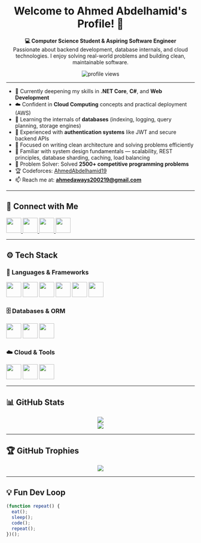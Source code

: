 <h1 align="center">Welcome to Ahmed Abdelhamid's Profile! 👋</h1>

<p align="center">
  <strong>💻 Computer Science Student & Aspiring Software Engineer</strong><br/>
  Passionate about backend development, database internals, and cloud technologies. I enjoy solving real-world problems and building clean, maintainable software.
</p>

<p align="center">
  <img src="https://komarev.com/ghpvc/?username=AhmedAbdelhamid19&label=Profile%20views&color=0e75b6&style=flat-square" alt="profile views"/>
</p>

---

- 🌱 Currently deepening my skills in **.NET Core**, **C#**, and **Web Development**
- ☁️ Confident in **Cloud Computing** concepts and practical deployment (AWS)
- 🧠 Learning the internals of **databases** (indexing, logging, query planning, storage engines)
- 🔐 Experienced with **authentication systems** like JWT and secure backend APIs
- 🧩 Focused on writing clean architecture and solving problems efficiently
- 🧱 Familiar with system design fundamentals — scalability, REST principles, database sharding, caching, load balancing  
- 🧠 Problem Solver: Solved **2500+ competitive programming problems**
- 🏆 Codeforces: [AhmedAbdelhamid19](https://codeforces.com/profile/AhmedAbdelhamid19)
- 📫 Reach me at: **ahmedaways200219@gmail.com**

---

## 🔗 Connect with Me

<p align="left">
  <a href="https://www.linkedin.com/in/ahmed-abdelhamid-777083257/" target="_blank">
    <img src="https://cdn.jsdelivr.net/gh/devicons/devicon/icons/linkedin/linkedin-original.svg" width="40" />
  </a>
  <a href="https://github.com/AhmedAbdelhamid19" target="_blank">
    <img src="https://cdn.jsdelivr.net/gh/devicons/devicon/icons/github/github-original.svg" width="40" />
  </a>
  <a href="https://t.me/ahmedabdelhamid19" target="_blank">
    <img src="https://cdn.jsdelivr.net/gh/devicons/devicon/icons/telegram/telegram-original.svg" width="40" />
  </a>
  <a href="mailto:ahmedaways200219@gmail.com" target="_blank">
    <img src="https://cdn.jsdelivr.net/gh/devicons/devicon/icons/google/google-original.svg" width="40" />
  </a>
</p>

---

## ⚙️ Tech Stack

### 💬 Languages & Frameworks
<p align="left">
  <img src="https://cdn.jsdelivr.net/gh/devicons/devicon/icons/csharp/csharp-original.svg" width="40"/>
  <img src="https://cdn.jsdelivr.net/gh/devicons/devicon/icons/java/java-original.svg" width="40"/>
  <img src="https://cdn.jsdelivr.net/gh/devicons/devicon/icons/javascript/javascript-original.svg" width="40"/>
  <img src="https://cdn.jsdelivr.net/gh/devicons/devicon/icons/html5/html5-original.svg" width="40"/>
  <img src="https://cdn.jsdelivr.net/gh/devicons/devicon/icons/css3/css3-original.svg" width="40"/>
  <img src="https://cdn.jsdelivr.net/gh/devicons/devicon/icons/dot-net/dot-net-original.svg" width="40"/>
</p>

### 🗄️ Databases & ORM
<p align="left">
  <img src="https://cdn.jsdelivr.net/gh/devicons/devicon/icons/sqlserver/sqlserver-plain.svg" width="40"/>
  <img src="https://cdn.jsdelivr.net/gh/devicons/devicon/icons/mysql/mysql-original.svg" width="40"/>
  <img src="https://cdn.jsdelivr.net/gh/devicons/devicon/icons/sqlite/sqlite-original.svg" width="40"/>
</p>

### ☁️ Cloud & Tools
<p align="left">
  <img src="https://cdn.jsdelivr.net/gh/devicons/devicon/icons/azure/azure-original.svg" width="40"/>
  <img src="https://cdn.jsdelivr.net/gh/devicons/devicon/icons/git/git-original.svg" width="40"/>
  <img src="https://cdn.jsdelivr.net/gh/devicons/devicon/icons/github/github-original.svg" width="40"/>
</p>

---

## 📊 GitHub Stats

<p align="center">
  <img src="https://github-readme-stats.vercel.app/api?username=AhmedAbdelhamid19&show_icons=true&theme=radical" />
  <br/>
  <img src="https://github-readme-stats.vercel.app/api/top-langs/?username=AhmedAbdelhamid19&layout=compact&theme=radical" />
</p>

---

## 🏆 GitHub Trophies

<p align="center">
  <img src="https://github-profile-trophy.vercel.app/?username=AhmedAbdelhamid19&theme=gruvbox&row=1&column=5" />
</p>

---

## 💡 Fun Dev Loop

```js
(function repeat() {
  eat();
  sleep();
  code();
  repeat();
})();
